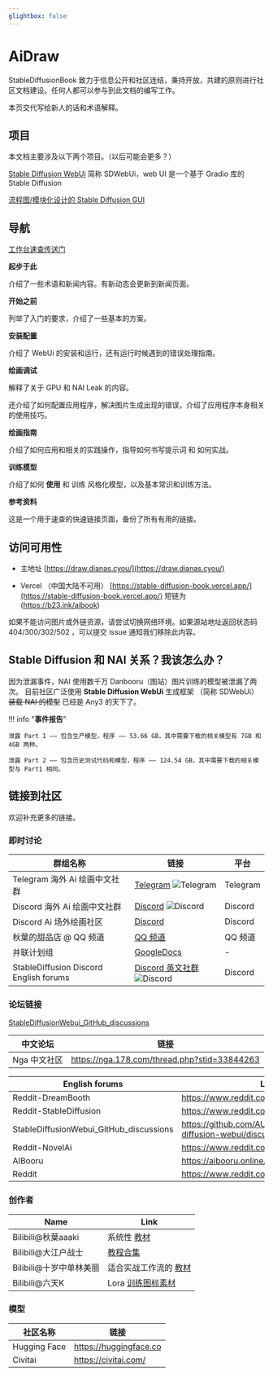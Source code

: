 ```yaml
---
glightbox: false
---
```


# AiDraw

<!--
Copyright (C)  2022  StableDiffusionBook.

    Permission is granted to copy, distribute and/or modify this document
    under the terms of the GNU Free Documentation License, Version 1.3
    or any later version published by the Free Software Foundation;
    with no Invariant Sections, no Front-Cover Texts, and no Back-Cover Texts.
    A copy of the license is included in the section entitled " GNU
    Free Documentation License ".
-->

StableDiffusionBook 致力于信息公开和社区连结，秉持开放，共建的原则进行社区文档建设。任何人都可以参与到此文档的编写工作。

本页交代写给新人的话和术语解释。

## 项目

本文档主要涉及以下两个项目。（以后可能会更多？）

[Stable Diffusion WebUi](https://github.com/AUTOMATIC1111/stable-diffusion-webui) 简称 SDWebUi，web UI 是一个基于 Gradio
库的 Stable Diffusion

[流程图/模块化设计的 Stable Diffusion GUI](https://github.com/comfyanonymous/ComfyUI)


## 导航

[工作台速查传送门](https://draw.dianas.cyou/paint/)

**起步于此**

介绍了一些术语和新闻内容。有新动态会更新到新闻页面。

**开始之前**

列举了入门的要求，介绍了一些基本的方案。

**安装配置**

介绍了 WebUi 的安装和运行，还有运行时候遇到的错误处理指南。

**绘画调试**

解释了关于 GPU 和 NAI Leak 的内容。

还介绍了如何配置应用程序，解决图片生成出现的错误，介绍了应用程序本身相关的使用技巧。

**绘画指南**

介绍了如何应用和相关的实践操作，指导如何书写提示词 和 如何实战。

**训练模型**

介绍了如何 **使用** 和 训练 风格化模型，以及基本常识和训练方法。

**参考资料**

这是一个用于速查的快速链接页面，备份了所有有用的链接。

## 访问可用性

* 主地址
  [https://draw.dianas.cyou/](https://draw.dianas.cyou/)

* Vercel （中国大陆不可用）
  [https://stable-diffusion-book.vercel.app/](https://stable-diffusion-book.vercel.app/) 短链为 (https://b23.ink/aibook)

如果不能访问图片或外链资源，请尝试切换网络环境。如果源站地址返回状态码 404/300/302/502 ，可以提交 issue 通知我们移除此内容。

## Stable Diffusion 和 NAI 关系？我该怎么办？

因为泄漏事件，NAI 使用数千万 Danbooru（图站）图片训练的模型被泄漏了两次。 目前社区广泛使用 **Stable Diffusion WebUi** 生成框架
（简称 SDWebUi）~~装载 NAI 的模型~~ 已经是 Any3 的天下了。

!!! info "**事件报告**"

    泄露 Part 1 —— 包含生产模型，程序 —— 53.66 GB，其中需要下载的相关模型有 7GB 和 4GB 两种。

    泄露 Part 2 —— 包含历史测试代码和模型，程序 —— 124.54 GB，其中需要下载的相关模型与 Part1 相同。

## 链接到社区

欢迎补充更多的链接。

### 即时讨论

| 群组名称                                   | 链接                                                                                                                                                                                             | 平台       |
|----------------------------------------|------------------------------------------------------------------------------------------------------------------------------------------------------------------------------------------------|----------|
| Telegram  海外 Ai 绘画中文社群                   | [Telegram](https://t.me/StableDiffusion_CN) <img src="https://img.shields.io/badge/Telegram-Group-blue" alt="Telegram">                                                                        | Telegram |
| Discord 海外 Ai 绘画中文社群                     | [Discord](https://discord.gg/vhsArSSA6K) <img src="https://img.shields.io/discord/1033769426216046622?color=blue&label=Discord_Ai%E7%BB%98%E7%94%BB%E4%B8%AD%E6%96%87%E7%BB%84" alt="Discord"> | Discord  |
| Discord Ai 场外绘画社区                    | [Discord](https://discord.gg/AghgzqYUMA)                                                                                                                                                      | Discord  |
| 秋葉的甜品店 @ QQ 频道                                 | [QQ 频道](https://pd.qq.com/s/9d8ffanis)                                                                            | QQ 频道       |
| 并联计划组                                  | [GoogleDocs](https://docs.google.com/spreadsheets/d/1TA_xInjgS_dKdd68EL9NamCgulTBQHQpsVdCQpf3OxU/edit#gid=45042168)                                                                            | -        |
| StableDiffusion Discord English forums | [Discord 英文社群](https://discord.gg/stablediffusion) <img src="https://img.shields.io/discord/1002292111942635562?color=blue&label=Discord_stablediffusion" alt="Discord">                       | Discord  |

### 论坛链接

[StableDiffusionWebui_GitHub_discussions](https://github.com/AUTOMATIC1111/stable-diffusion-webui/discussions)

| 中文论坛    | 链接                                           |
|---------|----------------------------------------------|
| Nga 中文社区 | https://nga.178.com/thread.php?stid=33844263 |

| English forums                          | Link                                                                |
|-----------------------------------------|---------------------------------------------------------------------|
| Reddit-DreamBooth                       | https://www.reddit.com/r/DreamBooth/                                |
| Reddit-StableDiffusion                  | https://www.reddit.com/r/StableDiffusion/                           |
| StableDiffusionWebui_GitHub_discussions | https://github.com/AUTOMATIC1111/stable-diffusion-webui/discussions |
| Reddit-NovelAi                          | https://www.reddit.com/r/NovelAi/                                   |
| AIBooru                                 | https://aibooru.online/                                             |
| Reddit                                  | https://www.reddit.com/r/StableDiffusion/                           |

### 创作者

| Name                          | Link                                                                |
|-----------------------------------------|---------------------------------------------------------------------|
| Bilibili@秋葉aaaki | 系统性 [教材](https://space.bilibili.com/12566101) |
| Bilibili@大江户战士                  |  [教程合集](https://space.bilibili.com/55123/channel/collectiondetail?sid=1162295)                           |
| Bilibili@十岁中单林美丽                       | 适合实战工作流的 [教材](https://space.bilibili.com/11620/channel/collectiondetail?sid=1234588)                                |
| Bilibili@六天K                       | Lora  [训练图标素材](https://space.bilibili.com/44572877/channel/collectiondetail?sid=1317059)                                |



### 模型

| 社区名称         | 链接                     |
|--------------|------------------------|
| Hugging Face | https://huggingface.co |
| Civitai      | https://civitai.com/   |
